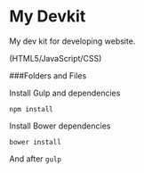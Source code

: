 # My Devkit

My dev kit for developing website.

(HTML5/JavaScript/CSS)


###Folders and Files

Install Gulp and dependencies

```
npm install
```

Install Bower dependencies

`bower install`


And after
`gulp`
